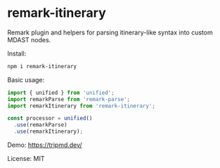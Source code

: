 # remark-itinerary

Remark plugin and helpers for parsing itinerary-like syntax into custom MDAST nodes.

Install:

```bash
npm i remark-itinerary
```

Basic usage:

```ts
import { unified } from 'unified';
import remarkParse from 'remark-parse';
import remarkItinerary from 'remark-itinerary';

const processor = unified()
  .use(remarkParse)
  .use(remarkItinerary);
```

Demo: <https://tripmd.dev/>

License: MIT
